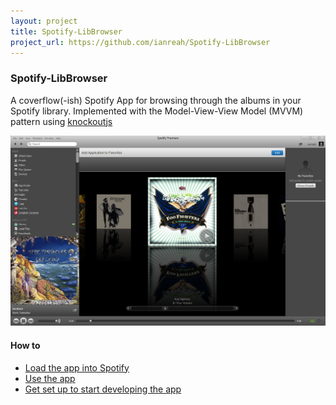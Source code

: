 ```yaml
---
layout: project
title: Spotify-LibBrowser
project_url: https://github.com/ianreah/Spotify-LibBrowser
---
```

### Spotify-LibBrowser

A coverflow(-ish) Spotify App for browsing through the albums in your Spotify library.  Implemented with the Model-View-View Model (MVVM) pattern using [knockoutjs](http://knockoutjs.com/)

[![Spotify LibBrowser screenshot](https://github.com/ianreah/Spotify-LibBrowser/raw/master/screenshot.png)](https://github.com/ianreah/Spotify-LibBrowser/raw/master/screenshot.png)

#### How to
* [Load the app into Spotify](https://github.com/ianreah/Spotify-LibBrowser/wiki/Loading-the-app-into-Spotify)
* [Use the app](https://github.com/ianreah/Spotify-LibBrowser/wiki/Use)
* [Get set up to start developing the app](https://github.com/ianreah/Spotify-LibBrowser/wiki/Setting-up-to-develop-the-app)
